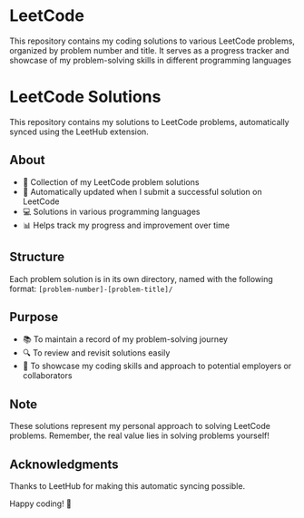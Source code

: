 # LeetCode
This repository contains my coding solutions to various LeetCode problems, organized by problem number and title. It serves as a progress tracker and showcase of my problem-solving skills in different programming languages
# LeetCode Solutions

This repository contains my solutions to LeetCode problems, automatically synced using the LeetHub extension.

## About

- 🧠 Collection of my LeetCode problem solutions
- 🤖 Automatically updated when I submit a successful solution on LeetCode
- 💻 Solutions in various programming languages
- 📊 Helps track my progress and improvement over time

## Structure

Each problem solution is in its own directory, named with the following format:
`[problem-number]-[problem-title]/`

## Purpose

- 📚 To maintain a record of my problem-solving journey
- 🔍 To review and revisit solutions easily
- 🌟 To showcase my coding skills and approach to potential employers or collaborators

## Note

These solutions represent my personal approach to solving LeetCode problems. Remember, the real value lies in solving problems yourself!

## Acknowledgments

Thanks to LeetHub for making this automatic syncing possible.

Happy coding! 🚀
